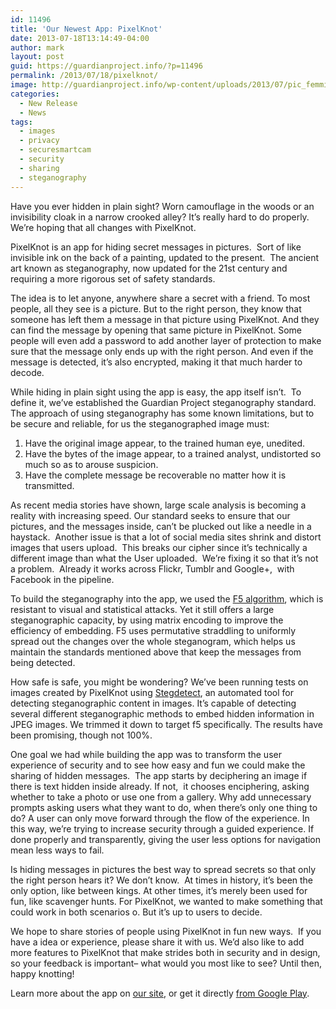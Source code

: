 ```yaml
---
id: 11496
title: 'Our Newest App: PixelKnot'
date: 2013-07-18T13:14:49-04:00
author: mark
layout: post
guid: https://guardianproject.info/?p=11496
permalink: /2013/07/18/pixelknot/
image: http://guardianproject.info/wp-content/uploads/2013/07/pic_femmir.jpg
categories:
  - New Release
  - News
tags:
  - images
  - privacy
  - securesmartcam
  - security
  - sharing
  - steganography
---
```

Have you ever hidden in plain sight? Worn camouflage in the woods or an invisibility cloak in a narrow crooked alley? It&#8217;s really hard to do properly. We&#8217;re hoping that all changes with PixelKnot.

PixelKnot is an app for hiding secret messages in pictures.  Sort of like invisible ink on the back of a painting, updated to the present.  The ancient art known as steganography, now updated for the 21st century and requiring a more rigorous set of safety standards.

The idea is to let anyone, anywhere share a secret with a friend. To most people, all they see is a picture. But to the right person, they know that someone has left them a message in that picture using PixelKnot. And they can find the message by opening that same picture in PixelKnot. Some people will even add a password to add another layer of protection to make sure that the message only ends up with the right person. And even if the message is detected, it&#8217;s also encrypted, making it that much harder to decode.

While hiding in plain sight using the app is easy, the app itself isn&#8217;t.  To define it, we&#8217;ve established the Guardian Project steganography standard. The approach of using steganography has some known limitations, but to be secure and reliable, for us the steganographed image must:

  1. Have the original image appear, to the trained human eye, unedited.
  2. Have the bytes of the image appear, to a trained analyst, undistorted so much so as to arouse suspicion.
  3. Have the complete message be recoverable no matter how it is transmitted.

As recent media stories have shown, large scale analysis is becoming a reality with increasing speed. Our standard seeks to ensure that our pictures, and the messages inside, can&#8217;t be plucked out like a needle in a haystack.  Another issue is that a lot of social media sites shrink and distort images that users upload.  This breaks our cipher since it&#8217;s technically a different image than what the User uploaded.  We&#8217;re fixing it so that it&#8217;s not a problem.  Already it works across Flickr, Tumblr and Google+,  with Facebook in the pipeline.

To build the steganography into the app, we used the <a title="f5 steganography" href="https://code.google.com/p/f5-steganography/" target="_blank">F5 algorithm</a>, which is resistant to visual and statistical attacks. Yet it still offers a large steganographic capacity, by using matrix encoding to improve the efficiency of embedding. F5 uses permutative straddling to uniformly spread out the changes over the whole steganogram, which helps us maintain the standards mentioned above that keep the messages from being detected.

How safe is safe, you might be wondering? We&#8217;ve been running tests on images created by PixelKnot using <a title="Stegdetect" href="http://www.outguess.org/detection.php" target="_blank">Stegdetect</a>, an automated tool for detecting steganographic content in images. It&#8217;s capable of detecting several different steganographic methods to embed hidden information in JPEG images. We trimmed it down to target f5 specifically. The results have been promising, though not 100%.

One goal we had while building the app was to transform the user experience of security and to see how easy and fun we could make the sharing of hidden messages.  The app starts by deciphering an image if there is text hidden inside already. If not,  it chooses enciphering, asking whether to take a photo or use one from a gallery. Why add unnecessary prompts asking users what they want to do, when there&#8217;s only one thing to do? A user can only move forward through the flow of the experience. In this way, we&#8217;re trying to increase security through a guided experience. If done properly and transparently, giving the user less options for navigation mean less ways to fail.

Is hiding messages in pictures the best way to spread secrets so that only the right person hears it? We don&#8217;t know.  At times in history, it&#8217;s been the only option, like between kings. At other times, it&#8217;s merely been used for fun, like scavenger hunts. For PixelKnot, we wanted to make something that could work in both scenarios o. But it&#8217;s up to users to decide.

We hope to share stories of people using PixelKnot in fun new ways.  If you have a idea or experience, please share it with us. We&#8217;d also like to add more features to PixelKnot that make strides both in security and in design, so your feedback is important&#8211; what would you most like to see? Until then, happy knotting!

Learn more about the app on [our site](https://guardianproject.info/apps/pixelknot/ "pixelknot"), or get it directly <a title="Pixelknot on Google Play" href="https://play.google.com/store/apps/details?id=info.guardianproject.pixelknot" target="_blank">from Google Play</a>.